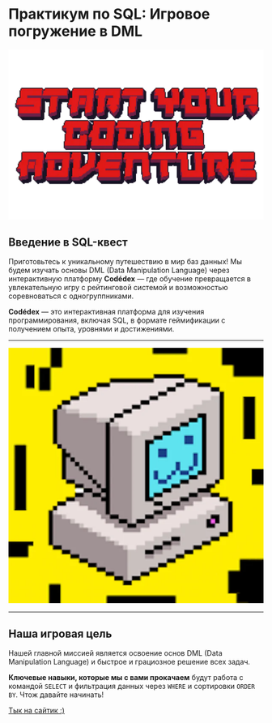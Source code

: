 # Практикум по SQL: Игровое погружение в DML

![SQL Game Banner](../images/lesson_2/13.png)

## Введение в SQL-квест

Приготовьтесь к уникальному путешествию в мир баз данных! Мы будем изучать основы DML (Data Manipulation Language) через интерактивную платформу **Codédex** — где обучение превращается в увлекательную игру с рейтинговой системой и возможностью соревноваться с одногруппниками.

**Codédex** — это интерактивная платформа для изучения программирования, включая SQL, в формате геймификации с получением опыта, уровнями и достижениями.

---

![alt text](../images/lesson_2/12.png)

---

## Наша игровая цель

Нашей главной миссией является освоение основ DML (Data Manipulation Language) и быстрое и грациозное решение всех задач.

**Ключевые навыки, которые мы с вами прокачаем** будут работа с командой `SELECT` и фильтрация данных через `WHERE` и сортировки `ORDER BY`. Чтож давайте начинать!

[Тык на сайтик :)](https://www.codedex.io/sql)